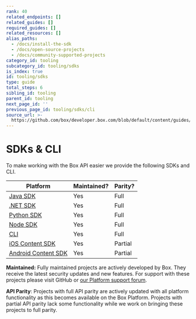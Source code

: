 ```yaml
---
rank: 40
related_endpoints: []
related_guides: []
required_guides: []
related_resources: []
alias_paths:
  - /docs/install-the-sdk
  - /docs/open-source-projects
  - /docs/community-supported-projects
category_id: tooling
subcategory_id: tooling/sdks
is_index: true
id: tooling/sdks
type: guide
total_steps: 6
sibling_id: tooling
parent_id: tooling
next_page_id: ''
previous_page_id: tooling/sdks/cli
source_url: >-
  https://github.com/box/developer.box.com/blob/default/content/guides/tooling/sdks/index.md
---
```

# SDKs & CLI

To make working with the Box API easier we provide the following SDKs and CLI.

| Platform                          | Maintained? | Parity? |
| --------------------------------- | ----------- | ------- |
| [Java SDK][javasdk]               | Yes         | Full    |
| [.NET SDK][dotnetsdk]             | Yes         | Full    |
| [Python SDK][pythonsdk]           | Yes         | Full    |
| [Node SDK][nodesdk]               | Yes         | Full    |
| [CLI][cli]                        | Yes         | Full    |
| [iOS Content SDK][iossdk]         | Yes         | Partial |
| [Android Content SDK][androidsdk] | Yes         | Partial |

<Message type="notice">

**Maintained:** Fully maintained projects are actively developed by Box. They
receive the latest security updates and new features. For support with these
projects please visit GitHub or [our Platform support forum][forum].

**API Parity**: Projects with full API parity are actively updated with all
platform functionality as this becomes available on the Box Platform. Projects
with partial API parity lack some functionality while we work on bringing
these projects to full parity.

</Message>

[javasdk]: https://github.com/box/box-java-sdk
[dotnetsdk]: https://github.com/box/box-windows-sdk-v2
[pythonsdk]: https://github.com/box/box-python-sdk
[nodesdk]: https://github.com/box/box-node-sdk
[iossdk]: https://github.com/box/box-ios-sdk
[androidsdk]: https://github.com/box/box-android-sdk
[cli]: https://github.com/box/boxcli
[forum]: https://community.box.com/t5/Developer-Forum/bd-p/DeveloperForum